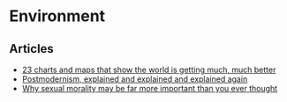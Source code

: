 # Environment

## Articles

- [23 charts and maps that show the world is getting much, much better](https://www.vox.com/2014/11/24/7272929/global-poverty-health-crime-literacy-good-news)
- [Postmodernism, explained and explained and explained again](https://theoutline.com/post/8250/postmodern-philosophy-trump)
- [Why sexual morality may be far more important than you ever thought](https://www.kirkdurston.com/blog/unwin)
